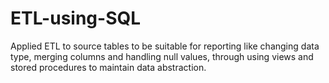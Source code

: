 # ETL-using-SQL
Applied ETL to source tables to be suitable for reporting like changing data type, merging columns and handling null values, through using views and stored procedures to maintain data abstraction.
